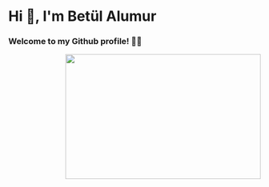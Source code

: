 # Hi 👋, I'm Betül Alumur                                                                                   
### Welcome to my Github profile! 🎉💚

<img src="https://media4.giphy.com/media/v1.Y2lkPTc5MGI3NjExd3B1Mm9zbW1lamdoZm1kbjdxeHI0cXNlZmI4OG04Mm9nbW1ycmZvZCZlcD12MV9pbnRlcm5hbF9naWZfYnlfaWQmY3Q9Zw/L1R1tvI9svkIWwpVYr/giphy.gif" width="390" height="250" style="float: right; margin-left: 20px;"/>


<!--
**Btlmr21/Btlmr21** is a ✨ _special_ ✨ repository because its `README.md` (this file) appears on your GitHub profile.

Here are some ideas to get you started:

- 🔭 I’m currently working on ...
- 🌱 I’m currently learning ...
- 👯 I’m looking to collaborate on ...
- 🤔 I’m looking for help with ...
- 💬 Ask me about ...
- 📫 How to reach me: ...
- 😄 Pronouns: ...
- ⚡ Fun fact: ...
-->
